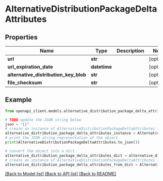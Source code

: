 # AlternativeDistributionPackageDeltaAttributes


## Properties

Name | Type | Description | Notes
------------ | ------------- | ------------- | -------------
**url** | **str** |  | [optional] 
**url_expiration_date** | **datetime** |  | [optional] 
**alternative_distribution_key_blob** | **str** |  | [optional] 
**file_checksum** | **str** |  | [optional] 

## Example

```python
from openapi_client.models.alternative_distribution_package_delta_attributes import AlternativeDistributionPackageDeltaAttributes

# TODO update the JSON string below
json = "{}"
# create an instance of AlternativeDistributionPackageDeltaAttributes from a JSON string
alternative_distribution_package_delta_attributes_instance = AlternativeDistributionPackageDeltaAttributes.from_json(json)
# print the JSON string representation of the object
print(AlternativeDistributionPackageDeltaAttributes.to_json())

# convert the object into a dict
alternative_distribution_package_delta_attributes_dict = alternative_distribution_package_delta_attributes_instance.to_dict()
# create an instance of AlternativeDistributionPackageDeltaAttributes from a dict
alternative_distribution_package_delta_attributes_from_dict = AlternativeDistributionPackageDeltaAttributes.from_dict(alternative_distribution_package_delta_attributes_dict)
```
[[Back to Model list]](../README.md#documentation-for-models) [[Back to API list]](../README.md#documentation-for-api-endpoints) [[Back to README]](../README.md)



